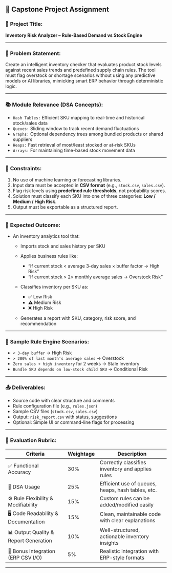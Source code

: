 ## 📌 Capstone Project Assignment

### 🧠 **Project Title:**

**Inventory Risk Analyzer – Rule-Based Demand vs Stock Engine**

---

### 🧾 **Problem Statement:**

Create an intelligent inventory checker that evaluates product stock levels against recent sales trends and predefined supply chain rules. The tool must flag overstock or shortage scenarios without using any predictive models or AI libraries, mimicking smart ERP behavior through deterministic logic.

---

### 📚 **Module Relevance (DSA Concepts):**

- `Hash Tables:` Efficient SKU mapping to real-time and historical stock/sales data
- `Queues:` Sliding window to track recent demand fluctuations
- `Graphs:` Optional dependency trees among bundled products or shared suppliers
- `Heaps:` Fast retrieval of most/least stocked or at-risk SKUs
- `Arrays:` For maintaining time-based stock movement data

---

### 🚫 **Constraints:**

1. No use of machine learning or forecasting libraries.
2. Input data must be accepted in **CSV format** (e.g., `stock.csv`, `sales.csv`).
3. Flag risk levels using **predefined rule thresholds**, not probability scores.
4. Solution must classify each SKU into one of three categories: **Low / Medium / High Risk**.
5. Output must be exportable as a structured report.

---

### 🎯 **Expected Outcome:**

- An inventory analytics tool that:

  - Imports stock and sales history per SKU
  - Applies business rules like:

    - “If current stock < average 3-day sales × buffer factor → High Risk”
    - “If current stock > 2× monthly average sales → Overstock Risk”

  - Classifies inventory per SKU as:

    - ✅ Low Risk
    - ⚠️ Medium Risk
    - ❌ High Risk

  - Generates a report with SKU, category, risk score, and recommendation

---

### 📄 **Sample Rule Engine Scenarios:**

- `< 3-day buffer` → High Risk
- `> 200% of last month’s average sales` → Overstock
- `Zero sales + high inventory` for 2 weeks → Stale Inventory
- `Bundle SKU depends on low-stock child SKU` → Conditional Risk

---

### 📤 **Deliverables:**

- Source code with clear structure and comments
- Rule configuration file (e.g., `rules.json`)
- Sample CSV files (`stock.csv`, `sales.csv`)
- Output: `risk_report.csv` with status, suggestions
- Optional: Simple UI or command-line flags for processing

---

### 📏 **Evaluation Rubric:**

| Criteria                              | Weightage | Description                                       |
| ------------------------------------- | --------- | ------------------------------------------------- |
| ✅ Functional Accuracy                | 30%       | Correctly classifies inventory and applies rules  |
| 📐 DSA Usage                          | 25%       | Efficient use of queues, heaps, hash tables, etc. |
| ⚙️ Rule Flexibility & Modifiability   | 15%       | Custom rules can be added/modified easily         |
| 🖥️ Code Readability & Documentation   | 15%       | Clean, maintainable code with clear explanations  |
| 📊 Output Quality & Report Generation | 10%       | Well-structured, actionable inventory insights    |
| 🎁 Bonus Integration (ERP CSV I/O)    | 5%        | Realistic integration with ERP-style formats      |

---
